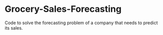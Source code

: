 # Grocery-Sales-Forecasting
Code to solve the forecasting problem of a company that needs to predict its sales.
